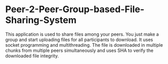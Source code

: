 # Peer-2-Peer-Group-based-File-Sharing-System
This application is used to share files among your peers. You just make a group and start uploading files for all participants to download. It uses socket programming and multithreading. The file is downloaded in multiple chunks from multiple peers simultaneously and uses SHA to verify the downloaded file integrity.
